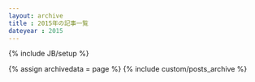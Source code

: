 ```yaml
---
layout: archive
title : 2015年の記事一覧
dateyear : 2015
---
```

{% include JB/setup %}

{% assign archivedata = page %}
{% include custom/posts_archive %}
